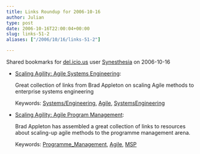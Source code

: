 ```yaml
---
title: Links Roundup for 2006-10-16
author: Julian
type: post
date: 2006-10-16T22:00:04+00:00
slug: links-51-2 
aliases: ["/2006/10/16/links-51-2"]

---
```

Shared bookmarks for [del.icio.us][1] user  [Synesthesia][2] on 2006-10-16

  * [Scaling Agility: Agile Systems Engineering][3]:
  
    Great collection of links from Brad Appleton on scaling Agile methods to enterprise systems engineering
  
    Keywords: [Systems/Engineering][4], [Agile][5], [SystemsEngineering][6]
  * [Scaling Agility: Agile Program Management][7]:
  
    Brad Appleton has assembled a great collection of links to resources about scaling-up agile methods to the programme management arena.
  
    Keywords: [Programme_Management][8], [Agile][5], [MSP][9]

 [1]: https://del.icio.us/
 [2]: https://del.icio.us/synesthesia
 [3]: https://bradapp.blogspot.com/2006/09/scaling-agility-agile-systems.html "https://bradapp.blogspot.com/2006/09/scaling-agility-agile-systems.html"
 [4]: https://del.icio.us/synesthesia/Systems/Engineering
 [5]: https://del.icio.us/synesthesia/Agile
 [6]: https://del.icio.us/synesthesia/SystemsEngineering
 [7]: https://bradapp.blogspot.com/2006/09/scaling-agility-agile-program.html "https://bradapp.blogspot.com/2006/09/scaling-agility-agile-program.html"
 [8]: https://del.icio.us/synesthesia/Programme_Management
 [9]: https://del.icio.us/synesthesia/MSP